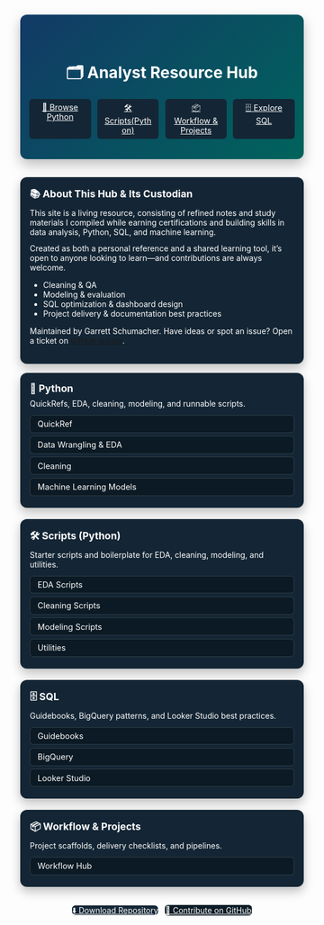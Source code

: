 <!-- Landing page written fully in HTML for precise layout/control -->
<div class="hero">
  <h1 style="color: white; font-weight: bold;">🗂 Analyst Resource Hub</h1>
  <div class="hero-actions">
    <a href="python/" class="md-button md-button--primary">🐍 Browse Python</a>
    <a href="python/05%20-%20Scripts/01%20-%20Python/" class="md-button md-button--primary">🛠️ Scripts(Python)</a>
    <a href="workflow_projects/" class="md-button md-button--primary">📦 Workflow & Projects</a>
    <a href="sql/" class="md-button md-button--primary">🗄️ Explore SQL</a>
  </div>
</div>

<div class="home-card">
  <h2>📚 About This Hub & Its Custodian</h2>
  <p>This site is a living resource, consisting of refined notes and study materials I compiled while earning certifications and building skills in data analysis, Python, SQL, and machine learning.</p>
  <p>Created as both a personal reference and a shared learning tool, it’s open to anyone looking to learn—and contributions are always welcome.</p>
  <ul>
    <li>Cleaning & QA</li>
    <li>Modeling & evaluation</li>
    <li>SQL optimization & dashboard design</li>
    <li>Project delivery & documentation best practices</li>
  </ul>
  <p>Maintained by Garrett Schumacher. Have ideas or spot an issue? Open a ticket on <a href="https://github.com/G-Schumacher44/analyst_resource_hub/issues">GitHub Issues</a>.</p>
</div>

<!-- Quick section grid -->
<style>
  /* GS Analytics palette pulled from logo */
  :root {
    --gs-navy: #0b1a24;     /* deep background */
    --gs-blue: #1e65b0;     /* G (blue) */
    --gs-teal: #00a39a;     /* S (teal) */
    --gs-surface: #142635;  /* card surface */
    --gs-text: #ffffff;     /* primary text */
  }

  .home-grid {
    display: grid;
    grid-template-columns: repeat(4, 1fr);
    gap: 1.25rem;
    margin-top: 1rem;
  }

  @media (max-width: 1200px) {
    .home-grid {
      grid-template-columns: repeat(auto-fit, minmax(260px, 1fr));
    }
  }

  .home-card {
    border: 1px solid transparent;
    border-radius: 12px;
    padding: 1rem 1rem 1.25rem;
    background: var(--gs-surface);
    color: var(--gs-text);
    box-shadow: 0 8px 18px rgba(0,0,0,0.25);
  }
  .home-card h2 { margin: 0 0 .5rem 0; font-size: 1.1rem; }
  .home-card p { margin: 0 0 .75rem 0; opacity: 1; }
  .home-card .links { display: flex; flex-direction: column; gap: .35rem; }
  .home-card .links a { text-decoration: none; color: var(--gs-text); }

  .footer-actions { margin-top: 2rem; text-align: center; }
  .footer-actions a { margin: .25rem; }

  /* Center hero content and apply GS gradient */
  .hero {
    text-align: center;
    background: linear-gradient(135deg, #123a66, #00635c);
    color: var(--gs-text);
    padding: 2.75rem 1rem 2.25rem 1rem;
    border-radius: 12px;
    margin-bottom: 2rem;
    box-shadow: 0 10px 22px rgba(0,0,0,0.25);
  }
  .hero-actions {
    display: grid;
    grid-template-columns: repeat(4, 1fr);
    gap: 0.7rem;
    justify-items: stretch;
    align-items: stretch;
    margin: 0 auto 0 auto;
    max-width: 800px;
  }
  .hero-actions .md-button {
    margin: 0;
    width: 100%;
    box-sizing: border-box;
    justify-self: stretch;
    align-self: stretch;
    text-align: center;
    min-width: 0;
  }
  @media (max-width: 900px) {
    .hero-actions {
      grid-template-columns: repeat(2, 1fr);
    }
  }
  @media (max-width: 600px) {
    .hero-actions {
      grid-template-columns: 1fr;
    }
  }

  /* Subtle rounding for all buttons and apply brand colors */
  .hero .md-button,
  .links .md-button,
  .footer-actions .md-button {
    border-radius: 6px;
    border: none;
  }

  /* Reduce button height and padding for hero and links */
  .hero-actions .md-button,
  .links .md-button {
    padding: 0.4rem 0.8rem;
    font-size: 0.9rem;
  }

  /* Primary buttons: match card background for consistency */
  .md-button--primary {
    background: var(--gs-surface) !important;
    color: var(--gs-text) !important;
  }
  .md-button--primary:hover {
    /* Slightly lighter shade for feedback */
    background: #20384e !important;
  }

  /* Secondary buttons: navy surface with subtle outline */
  .home-card .md-button:not(.md-button--primary),
  .footer-actions .md-button:not(.md-button--primary) {
    background: var(--gs-navy);
    color: var(--gs-text);
    border: 1px solid rgba(255,255,255,0.15);
  }
  .home-card .md-button:not(.md-button--primary):hover,
  .footer-actions .md-button:not(.md-button--primary):hover {
    border-color: rgba(255,255,255,0.35);
  }
</style>

<div class="home-grid">
  <div class="home-card">
    <h2>🐍 Python</h2>
    <p>QuickRefs, EDA, cleaning, modeling, and runnable scripts.</p>
    <div class="links">
      <a class="md-button" href="python/01%20-%20QuickRef/">QuickRef</a>
      <a class="md-button" href="python/02%20-%20Data%20Wrangling%20%26%20EDA/">Data Wrangling & EDA</a>
      <a class="md-button" href="python/03%20-%20Cleaning/">Cleaning</a>
      <a class="md-button" href="python/04%20-%20Machine%20Learning%20Models/">Machine Learning Models</a>
    </div>
  </div>

  <div class="home-card">
    <h2>🛠️ Scripts (Python)</h2>
    <p>Starter scripts and boilerplate for EDA, cleaning, modeling, and utilities.</p>
    <div class="links">
      <a class="md-button" href="python/05%20-%20Scripts/01%20-%20Python/02%20-%20EDA/">EDA Scripts</a>
      <a class="md-button" href="python/05%20-%20Scripts/01%20-%20Python/03%20-%20Cleaning/">Cleaning Scripts</a>
      <a class="md-button" href="python/05%20-%20Scripts/01%20-%20Python/04%20-%20Machine%20Learning%20Models/">Modeling Scripts</a>
      <a class="md-button" href="python/05%20-%20Scripts/01%20-%20Python/05%20-%20Utilities/">Utilities</a>
    </div>
  </div>

  <div class="home-card">
    <h2>🗄️ SQL</h2>
    <p>Guidebooks, BigQuery patterns, and Looker Studio best practices.</p>
    <div class="links">
      <a class="md-button" href="sql/01%20-%20Guidebooks/">Guidebooks</a>
      <a class="md-button" href="sql/02%20-%20BigQuery%20and%20Looker/01%20-%20BigQuery/">BigQuery</a>
      <a class="md-button" href="sql/02%20-%20BigQuery%20and%20Looker/02%20-%20Looker%20Studio/">Looker Studio</a>
    </div>
  </div>

  <div class="home-card">
    <h2>📦 Workflow & Projects</h2>
    <p>Project scaffolds, delivery checklists, and pipelines.</p>
    <div class="links">
      <a class="md-button" href="workflow_projects/">Workflow Hub</a>
    </div>
  </div>
</div>

<div class="footer-actions">
  <a href="https://github.com/G-Schumacher44/analyst_resource_hub" class="md-button md-button--primary">⬇️ Download Repository</a>
  <a href="https://github.com/G-Schumacher44/analyst_resource_hub/fork" class="md-button">🔧 Contribute on GitHub</a>
</div>

